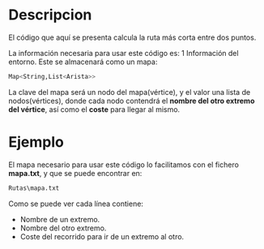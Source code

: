 # Descripcion
El código que aquí se presenta calcula la ruta más corta entre dos puntos.

La información necesaria para usar este código es:
1 Información del entorno. Este se almacenará como un mapa: 
```sh
Map<String,List<Arista>>
```
La clave del mapa será un nodo del mapa(vértice), y el valor una lista de nodos(vértices), donde cada nodo contendrá el **nombre  del otro extremo del vértice**, así como el **coste** para llegar al mismo.

# Ejemplo
El mapa necesario para usar este código lo facilitamos con el fichero **mapa.txt**, y que se puede encontrar en:
```sh
Rutas\mapa.txt
```
Como se puede ver cada línea contiene:
- Nombre de un extremo.
- Nombre del otro extremo.
- Coste del recorrido para ir de un extremo al otro.
